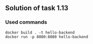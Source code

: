 ## Solution of task 1.13

### Used commands

```console
docker build . -t hello-backend
docker run -p 8080:8080 hello-backend
```
